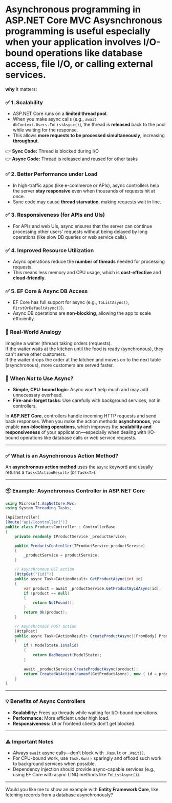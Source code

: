 # Asynchronous programming in ASP.NET Core MVC Asysnchronous programming is useful especially when your application involves **I/O-bound operations** like database access, file I/O, or calling external services.

**why** it matters:
 
### ✅ 1. **Scalability**

- ASP.NET Core runs on a **limited thread pool**.
- When you make async calls (e.g., `await dbContext.Users.ToListAsync()`), the thread is **released** back to the pool while waiting for the response.
- This allows **more requests to be processed simultaneously**, increasing **throughput**.

👉 **Sync Code:** Thread is blocked during I/O  
👉 **Async Code:** Thread is released and reused for other tasks


### ✅ 2. **Better Performance under Load**

- In high-traffic apps (like e-commerce or APIs), async controllers help the server **stay responsive** even when thousands of requests hit at once.
- Sync code may cause **thread starvation**, making requests wait in line.


### ✅ 3. **Responsiveness (for APIs and UIs)**

- For APIs and web UIs, async ensures that the server can continue processing other users' requests without being delayed by long operations (like slow DB queries or web service calls).


### ✅ 4. **Improved Resource Utilization**

- Async operations reduce the **number of threads** needed for processing requests.
- This means less memory and CPU usage, which is **cost-effective** and **cloud-friendly**.


### ✅ 5. **EF Core & Async DB Access**

- EF Core has full support for async (e.g., `ToListAsync()`, `FirstOrDefaultAsync()`).
- Async DB operations are **non-blocking**, allowing the app to scale efficiently.


### 🔄 Real-World Analogy

Imagine a waiter (thread) taking orders (requests).  
If the waiter waits at the kitchen until the food is ready (synchronous), they can't serve other customers.  
If the waiter drops the order at the kitchen and moves on to the next table (asynchronous), more customers are served faster.


### 🚫 When *Not* to Use Async?

- **Simple, CPU-bound logic**: Async won't help much and may add unnecessary overhead.
- **Fire-and-forget tasks**: Use carefully with background services, not in controllers.


In **ASP.NET Core**, controllers handle incoming HTTP requests and send back responses. When you make the action methods **asynchronous**, you enable **non-blocking operations**, which improves the **scalability and responsiveness** of your application—especially when dealing with I/O-bound operations like database calls or web service requests.

---

### ✅ What is an Asynchronous Action Method?

An **asynchronous action method** uses the `async` keyword and usually returns a `Task<IActionResult>` (or `Task<T>`).

---

### 📦 Example: Asynchronous Controller in ASP.NET Core

```csharp
using Microsoft.AspNetCore.Mvc;
using System.Threading.Tasks;

[ApiController]
[Route("api/[controller]")]
public class ProductsController : ControllerBase
{
    private readonly IProductService _productService;

    public ProductsController(IProductService productService)
    {
        _productService = productService;
    }

    // Asynchronous GET action
    [HttpGet("{id}")]
    public async Task<IActionResult> GetProductAsync(int id)
    {
        var product = await _productService.GetProductByIdAsync(id);
        if (product == null)
        {
            return NotFound();
        }
        return Ok(product);
    }

    // Asynchronous POST action
    [HttpPost]
    public async Task<IActionResult> CreateProductAsync([FromBody] Product product)
    {
        if (!ModelState.IsValid)
        {
            return BadRequest(ModelState);
        }

        await _productService.CreateProductAsync(product);
        return CreatedAtAction(nameof(GetProductAsync), new { id = product.Id }, product);
    }
}
```

---

### 💡 Benefits of Async Controllers

- **Scalability:** Frees up threads while waiting for I/O-bound operations.
- **Performance:** More efficient under high load.
- **Responsiveness:** UI or frontend clients don’t get blocked.

---

### ⚠️ Important Notes

- Always `await` async calls—don’t block with `.Result` or `.Wait()`.
- For CPU-bound work, use `Task.Run()` sparingly and offload such work to background services when possible.
- Dependency injection should provide async-capable services (e.g., using EF Core with async LINQ methods like `ToListAsync()`).

---

Would you like me to show an example with **Entity Framework Core**, like fetching records from a database asynchronously?

